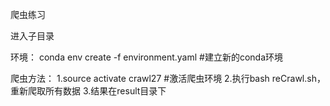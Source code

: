 爬虫练习

进入子目录

环境：
    conda env create -f environment.yaml  #建立新的conda环境

爬虫方法：
    1.source activate crawl27    #激活爬虫环境
    2.执行bash reCrawl.sh，重新爬取所有数据
    3.结果在result目录下
    
